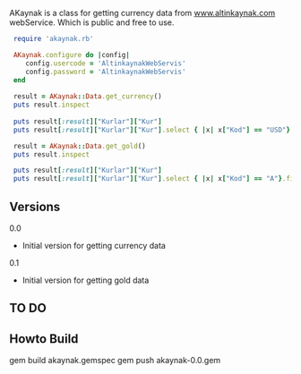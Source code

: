 AKaynak is a class for getting currency data from www.altinkaynak.com webService. Which is public and free to use.

```ruby
 require 'akaynak.rb'

 AKaynak.configure do |config|
 	config.usercode = 'AltinkaynakWebServis'
 	config.password = 'AltinkaynakWebServis'
 end
 
 result = AKaynak::Data.get_currency()
 puts result.inspect
 
 puts result[:result]["Kurlar"]["Kur"]
 puts result[:result]["Kurlar"]["Kur"].select { |x| x["Kod"] == "USD"}.first["Alis"]

 result = AKaynak::Data.get_gold()
 puts result.inspect

 puts result[:result]["Kurlar"]["Kur"]
 puts result[:result]["Kurlar"]["Kur"].select { |x| x["Kod"] == "A"}.first["Ata Cumhuriyet"]

```

## Versions
0.0
- Initial version for getting currency data

0.1
- Initial version for getting gold data


## TO DO


## Howto Build
gem build akaynak.gemspec
gem push akaynak-0.0.gem